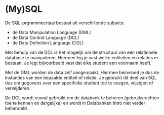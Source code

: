 # \(My\)SQL

De SQL-prgrammeertaal bestaat uit verschillende subsets:

* de Data Manipulation Language \(DML\)
* de Data Control Language \(DCL\)
* de Data Definition Language \(DDL\)

Met behulp van de DDL is het mogelijk om de structuur van een relationele database te manipuleren. Hiermee leg je vast welke entiteiten en relaties er bestaan. Je legt bijvoorbeeld vast dat elke student een voornaam heeft.

Met de DML worden de data zelf aangemaakt. Hiermee beïnvloed je dus de instanties van een bepaalde entiteit of relatie. Je gebruikt dit deel van SQL dus om gegevens over een specifieke student toe te voegen, wijzigen of verwijderen.

De DCL wordt vooral gebruikt om de databank te beheren \(gebruiksrechten toe te kennen en dergelijke\) en wordt in Databanken Intro niet verder behandeld.

